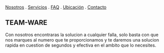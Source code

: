 [Nosotros](./Nosotros.md) . [Servicios](./Servicios.md) . [FAQ](FAQ.md) . [Ubicación](Ubicacion.md) . [Contacto](./Contacto.md)



## TEAM-WARE 

Con nosotros encontraras la solucion a cualquier falla, solo basta  con que nos marques al numero que te proporcionamos y te daremos una solucion rapida en cuestion de segundos y efectiva en el ambito que lo necesites. 

